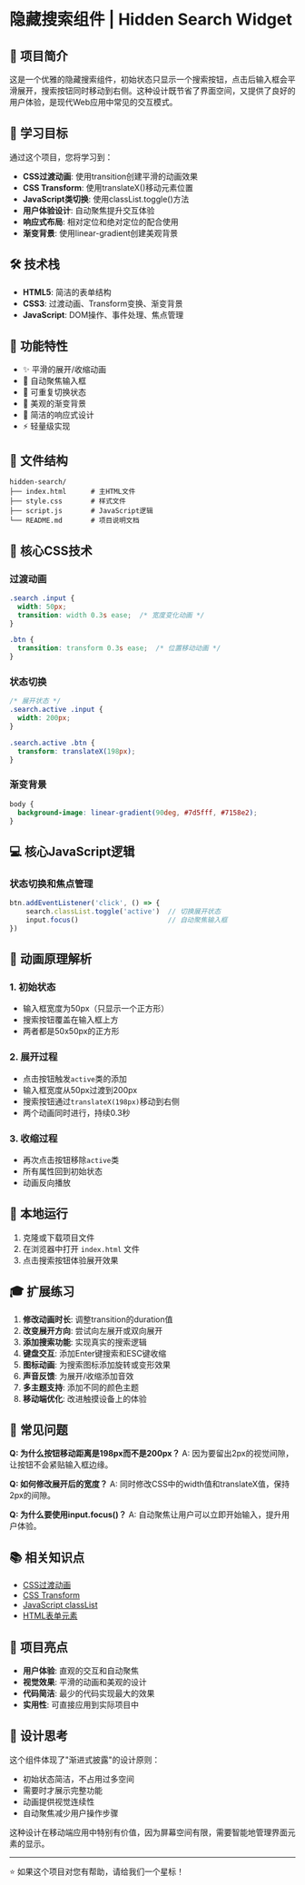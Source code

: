# 隐藏搜索组件 | Hidden Search Widget

## 📖 项目简介

这是一个优雅的隐藏搜索组件，初始状态只显示一个搜索按钮，点击后输入框会平滑展开，搜索按钮同时移动到右侧。这种设计既节省了界面空间，又提供了良好的用户体验，是现代Web应用中常见的交互模式。

## 🎯 学习目标

通过这个项目，您将学习到：

- **CSS过渡动画**: 使用transition创建平滑的动画效果
- **CSS Transform**: 使用translateX()移动元素位置
- **JavaScript类切换**: 使用classList.toggle()方法
- **用户体验设计**: 自动聚焦提升交互体验
- **响应式布局**: 相对定位和绝对定位的配合使用
- **渐变背景**: 使用linear-gradient创建美观背景

## 🛠️ 技术栈

- **HTML5**: 简洁的表单结构
- **CSS3**: 过渡动画、Transform变换、渐变背景
- **JavaScript**: DOM操作、事件处理、焦点管理

## 🚀 功能特性

- ✨ 平滑的展开/收缩动画
- 🎯 自动聚焦输入框
- 🔄 可重复切换状态
- 🎨 美观的渐变背景
- 📱 简洁的响应式设计
- ⚡ 轻量级实现

## 📁 文件结构

```
hidden-search/
├── index.html      # 主HTML文件
├── style.css       # 样式文件
├── script.js       # JavaScript逻辑
└── README.md       # 项目说明文档
```

## 🎨 核心CSS技术

### 过渡动画
```css
.search .input {
  width: 50px;
  transition: width 0.3s ease;  /* 宽度变化动画 */
}

.btn {
  transition: transform 0.3s ease;  /* 位置移动动画 */
}
```

### 状态切换
```css
/* 展开状态 */
.search.active .input {
  width: 200px;
}

.search.active .btn {
  transform: translateX(198px);
}
```

### 渐变背景
```css
body {
  background-image: linear-gradient(90deg, #7d5fff, #7158e2);
}
```

## 💻 核心JavaScript逻辑

### 状态切换和焦点管理
```javascript
btn.addEventListener('click', () => {
    search.classList.toggle('active')  // 切换展开状态
    input.focus()                      // 自动聚焦输入框
})
```

## 🔧 动画原理解析

### 1. 初始状态
- 输入框宽度为50px（只显示一个正方形）
- 搜索按钮覆盖在输入框上方
- 两者都是50x50px的正方形

### 2. 展开过程
- 点击按钮触发`active`类的添加
- 输入框宽度从50px过渡到200px
- 搜索按钮通过`translateX(198px)`移动到右侧
- 两个动画同时进行，持续0.3秒

### 3. 收缩过程
- 再次点击按钮移除`active`类
- 所有属性回到初始状态
- 动画反向播放

## 🔧 本地运行

1. 克隆或下载项目文件
2. 在浏览器中打开 `index.html` 文件
3. 点击搜索按钮体验展开效果

## 🎓 扩展练习

1. **修改动画时长**: 调整transition的duration值
2. **改变展开方向**: 尝试向左展开或双向展开
3. **添加搜索功能**: 实现真实的搜索逻辑
4. **键盘交互**: 添加Enter键搜索和ESC键收缩
5. **图标动画**: 为搜索图标添加旋转或变形效果
6. **声音反馈**: 为展开/收缩添加音效
7. **多主题支持**: 添加不同的颜色主题
8. **移动端优化**: 改进触摸设备上的体验

## 🐛 常见问题

**Q: 为什么按钮移动距离是198px而不是200px？**
A: 因为要留出2px的视觉间隙，让按钮不会紧贴输入框边缘。

**Q: 如何修改展开后的宽度？**
A: 同时修改CSS中的width值和translateX值，保持2px的间隙。

**Q: 为什么要使用input.focus()？**
A: 自动聚焦让用户可以立即开始输入，提升用户体验。

## 📚 相关知识点

- [CSS过渡动画](https://developer.mozilla.org/zh-CN/docs/Web/CSS/CSS_Transitions)
- [CSS Transform](https://developer.mozilla.org/zh-CN/docs/Web/CSS/transform)
- [JavaScript classList](https://developer.mozilla.org/zh-CN/docs/Web/API/Element/classList)
- [HTML表单元素](https://developer.mozilla.org/zh-CN/docs/Web/HTML/Element/input)

## 🌟 项目亮点

- **用户体验**: 直观的交互和自动聚焦
- **视觉效果**: 平滑的动画和美观的设计
- **代码简洁**: 最少的代码实现最大的效果
- **实用性**: 可直接应用到实际项目中

## 🎨 设计思考

这个组件体现了"渐进式披露"的设计原则：
- 初始状态简洁，不占用过多空间
- 需要时才展示完整功能
- 动画提供视觉连续性
- 自动聚焦减少用户操作步骤

这种设计在移动端应用中特别有价值，因为屏幕空间有限，需要智能地管理界面元素的显示。

---

⭐ 如果这个项目对您有帮助，请给我们一个星标！
